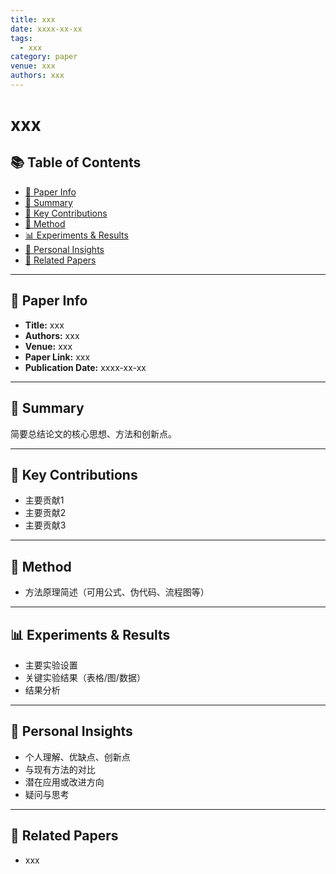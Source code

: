 ```yaml
---
title: xxx
date: xxxx-xx-xx
tags:
  - xxx
category: paper
venue: xxx
authors: xxx
---
```

# xxx

## 📚 Table of Contents

- [📖 Paper Info](#-paper-info)
- [📝 Summary](#-summary)
- [🔑 Key Contributions](#-key-contributions)
- [🧩 Method](#-method)
- [📊 Experiments & Results](#-experiments-&-results)
- [💬 Personal Insights](#-personal-insights)
- [🔗 Related Papers](#-related-papers)

---

## 📖 Paper Info

- **Title:** xxx
- **Authors:** xxx
- **Venue:** xxx
- **Paper Link:** xxx
- **Publication Date:** xxxx-xx-xx

---

## 📝 Summary

简要总结论文的核心思想、方法和创新点。

---

## 🔑 Key Contributions

- 主要贡献1
- 主要贡献2
- 主要贡献3

---

## 🧩 Method

- 方法原理简述（可用公式、伪代码、流程图等）

---

## 📊 Experiments & Results

- 主要实验设置
- 关键实验结果（表格/图/数据）
- 结果分析

---

## 💬 Personal Insights

- 个人理解、优缺点、创新点
- 与现有方法的对比
- 潜在应用或改进方向
- 疑问与思考

---

## 🔗 Related Papers

- xxx
